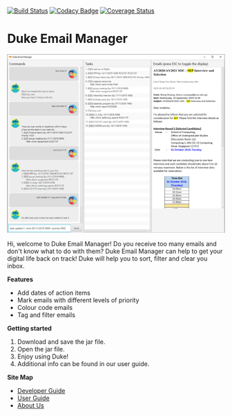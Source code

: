 [![Build Status](https://travis-ci.org/AY1920S1-CS2113T-F11-3/main.svg?branch=master)](https://travis-ci.org/AY1920S1-CS2113T-F11-3/main)
[![Codacy Badge](https://api.codacy.com/project/badge/Grade/4d466db65d0840a6b8342b62b0882dbd)](https://www.codacy.com/manual/limryan/main?utm_source=github.com&amp;utm_medium=referral&amp;utm_content=AY1920S1-CS2113T-F11-3/main&amp;utm_campaign=Badge_Grade)
[![Coverage Status](https://coveralls.io/repos/github/AY1920S1-CS2113T-F11-3/main/badge.svg?branch=master)](https://coveralls.io/github/AY1920S1-CS2113T-F11-3/main?branch=master)

# Duke Email Manager

![GUI Mockup](./docs/images/Ui.png)

Hi, welcome to Duke Email Manager! Do you receive too many emails and don't know what
to do with them? Duke Email Manager can help to get your digital life back on track! 
Duke will help you to sort, filter and clear you inbox.

**Features**

  * Add dates of action items
  * Mark emails with different levels of priority
  * Colour code emails
  * Tag and filter emails

**Getting started**

 1. Download and save the jar file.
 2. Open the jar file.
 3. Enjoy using Duke!
 4. Additional info can be found in our user guide.

**Site Map**

  * [Developer Guide](https://github.com/AY1920S1-CS2113T-F11-3/main/blob/master/docs/guides/DeveloperGuide.adoc)
  * [User Guide](https://github.com/AY1920S1-CS2113T-F11-3/main/blob/master/docs/guides/UserGuide.adoc)
  * [About Us](https://github.com/AY1920S1-CS2113T-F11-3/main/blob/master/docs/AboutUs.adoc)